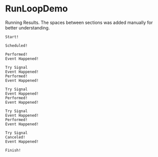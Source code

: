 # RunLoopDemo

Running Results. 
The spaces between sections was added manually for better understanding.

```
Start!

Scheduled!

Performed!
Event Happened!

Try Signal
Event Happened!
Performed!
Event Happened!

Try Signal
Event Happened!
Performed!
Event Happened!

Try Signal
Event Happened!
Performed!
Event Happened!

Try Signal
Canceled!
Event Happened!

Finish!
```
